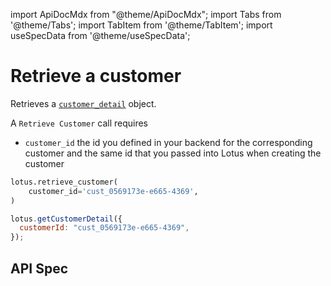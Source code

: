 import ApiDocMdx from "@theme/ApiDocMdx";
import Tabs from '@theme/Tabs';
import TabItem from '@theme/TabItem';
import useSpecData from '@theme/useSpecData';

# Retrieve a customer

Retrieves a [`customer_detail`](./customer-object#customer-detail-object) object.

A `Retrieve Customer` call requires

- `customer_id` the id you defined in your backend for the corresponding customer and the same id that you passed into Lotus when creating the customer

<Tabs>
<TabItem value="py" label="Python">

```python
lotus.retrieve_customer(
    customer_id='cust_0569173e-e665-4369',
)
```

</TabItem>
<TabItem value="ts" label="Typescript">

```jsx
lotus.getCustomerDetail({
  customerId: "cust_0569173e-e665-4369",
});
```

</TabItem>
</Tabs>

## API Spec

<ApiDocMdx id="get_customer" />
